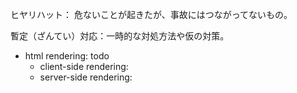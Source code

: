 ヒヤリハット： 危ないことが起きたが、事故にはつながってないもの。

暫定（ざんてい）対応：一時的な対処方法や仮の対策。

- html rendering: todo
  - client-side rendering:
  - server-side rendering:
